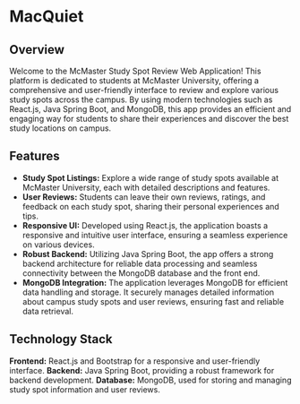# MacQuiet

## Overview

Welcome to the McMaster Study Spot Review Web Application! This platform is dedicated to students at McMaster University, offering a comprehensive and user-friendly interface to review and explore various study spots across the campus. By using modern technologies such as React.js, Java Spring Boot, and MongoDB, this app provides an efficient and engaging way for students to share their experiences and discover the best study locations on campus.

## Features

- **Study Spot Listings:** Explore a wide range of study spots available at McMaster University, each with detailed descriptions and features.
- **User Reviews:** Students can leave their own reviews, ratings, and feedback on each study spot, sharing their personal experiences and tips.
- **Responsive UI:** Developed using React.js, the application boasts a responsive and intuitive user interface, ensuring a seamless experience on various devices.
- **Robust Backend:** Utilizing Java Spring Boot, the app offers a strong backend architecture for reliable data processing and seamless connectivity between the MongoDB database and the front end.
- **MongoDB Integration:** The application leverages MongoDB for efficient data handling and storage. It securely manages detailed information about campus study spots and user reviews, ensuring fast and reliable data retrieval.

## Technology Stack

**Frontend:** React.js and Bootstrap for a responsive and user-friendly interface.
**Backend:** Java Spring Boot, providing a robust framework for backend development.
**Database:** MongoDB, used for storing and managing study spot information and user reviews.
